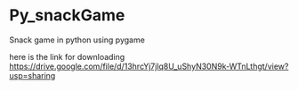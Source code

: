 # Py_snackGame
Snack game in python using pygame 

here is the link for downloading https://drive.google.com/file/d/13hrcYj7jlq8U_uShyN30N9k-WTnLthgt/view?usp=sharing
